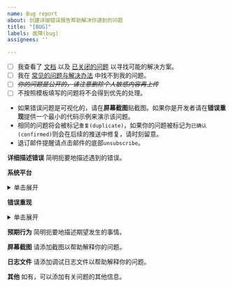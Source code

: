 ```yaml
---
name: Bug report
about: 创建详细错误报告帮助解决你遇到的问题
title: "[BUG]"
labels: 故障(bug)
assignees: ''

---
```


- [ ] 我查看了 [文档](https://f2.wiki/quick-start) 以及 [已关闭的问题](https://github.com/Johnserf-Seed/f2/issues?q=is%3Aissue+is%3Aclosed) 以寻找可能的解决方案。
- [ ] 我在 [常见的问题与解决办法](https://f2.wiki/faq) 中找不到我的问题。
- [ ] ~~*你的问题是公开的，请注意删除个人敏感内容再上传*~~
- [ ] 不按照模板填写的问题将不会得到优先的处理。

- 如果错误问题是可视化的，请在**屏幕截图**贴截图。如果你是开发者请在**错误重现**提供一个最小的代码示例来演示该问题。
- 相同的问题将会被标记`重复(duplicate)`，如果你的问题被标记为`已确认(confirmed)`则会在后续的推送中修复，请时刻留意。
- 退订邮件提醒请点击邮件的底部`unsubscribe`。


**详细描述错误**
简明扼要地描述遇到的错误。

**系统平台**
<details>
<summary>单击展开</summary>
Q:你在哪个平台（Win/Linux/Mac）上运行？你使用的是什么浏览器？你使用的是什么终端软件？你使用的F2是什么版本？

A:

 - 操作系统: [e.g. Win10 x64 22H2 19045.4046]
 - 浏览器 [e.g. Edge 122.0.2365.52]
 - 终端 [e.g. WT 1.18.10301.0]
 - F2版本 [e.g. 0.0.1.5]

</details>

**错误重现**
<details>
<summary>单击展开</summary>
Q: 请你复制并粘贴出错时运行的命令和配置文件内容，以及重现该行为的步骤。如果你一次性就提供完整信息，就会节省很多解决问题的时间。

A:

1.
2.
3.

Q: 请添加调试命令`f2 -d DEBUG`重新运行出错的命令并提供日志目录下的日志文件。

A:

Q: 如果是开发者请提供最小的代码示例

A:

```python

```

</details>

**预期行为**
简明扼要地描述期望发生的事情。

**屏幕截图**
请添加截图以帮助解释你的问题。

**日志文件**
请添加调试日志文件以帮助解释你的问题。

**其他**
如有，可以添加有关问题的其他信息。
